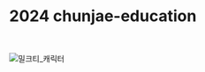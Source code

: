 # 2024 chunjae-education

<br/>

![밀크티_캐릭터](https://github.com/Nahhh-j/chunjae-education/assets/105144666/f4fcb55c-0ddf-478f-8eaa-dab185448a09)
